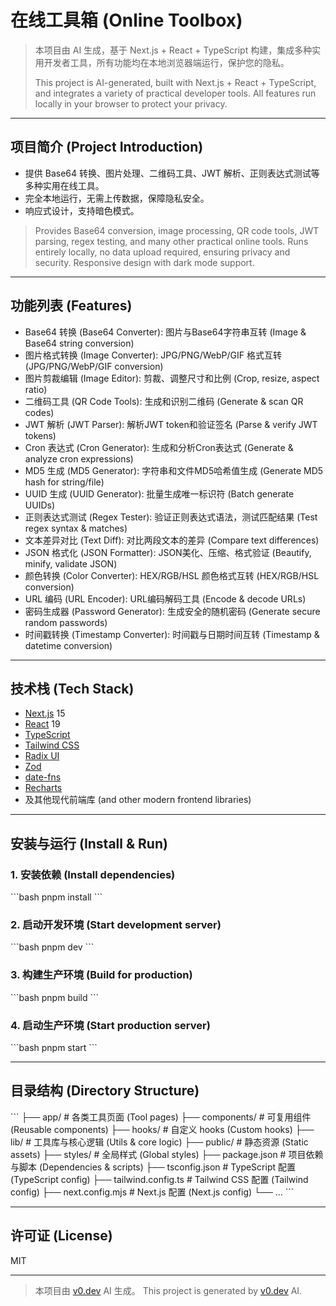 # 在线工具箱 (Online Toolbox)

> 本项目由 AI 生成，基于 Next.js + React + TypeScript 构建，集成多种实用开发者工具，所有功能均在本地浏览器端运行，保护您的隐私。
> 
> This project is AI-generated, built with Next.js + React + TypeScript, and integrates a variety of practical developer tools. All features run locally in your browser to protect your privacy.

---

## 项目简介 (Project Introduction)

- 提供 Base64 转换、图片处理、二维码工具、JWT 解析、正则表达式测试等多种实用在线工具。
- 完全本地运行，无需上传数据，保障隐私安全。
- 响应式设计，支持暗色模式。

> Provides Base64 conversion, image processing, QR code tools, JWT parsing, regex testing, and many other practical online tools.
> Runs entirely locally, no data upload required, ensuring privacy and security.
> Responsive design with dark mode support.

---

## 功能列表 (Features)

- Base64 转换 (Base64 Converter): 图片与Base64字符串互转 (Image & Base64 string conversion)
- 图片格式转换 (Image Converter): JPG/PNG/WebP/GIF 格式互转 (JPG/PNG/WebP/GIF conversion)
- 图片剪裁编辑 (Image Editor): 剪裁、调整尺寸和比例 (Crop, resize, aspect ratio)
- 二维码工具 (QR Code Tools): 生成和识别二维码 (Generate & scan QR codes)
- JWT 解析 (JWT Parser): 解析JWT token和验证签名 (Parse & verify JWT tokens)
- Cron 表达式 (Cron Generator): 生成和分析Cron表达式 (Generate & analyze cron expressions)
- MD5 生成 (MD5 Generator): 字符串和文件MD5哈希值生成 (Generate MD5 hash for string/file)
- UUID 生成 (UUID Generator): 批量生成唯一标识符 (Batch generate UUIDs)
- 正则表达式测试 (Regex Tester): 验证正则表达式语法，测试匹配结果 (Test regex syntax & matches)
- 文本差异对比 (Text Diff): 对比两段文本的差异 (Compare text differences)
- JSON 格式化 (JSON Formatter): JSON美化、压缩、格式验证 (Beautify, minify, validate JSON)
- 颜色转换 (Color Converter): HEX/RGB/HSL 颜色格式互转 (HEX/RGB/HSL conversion)
- URL 编码 (URL Encoder): URL编码解码工具 (Encode & decode URLs)
- 密码生成器 (Password Generator): 生成安全的随机密码 (Generate secure random passwords)
- 时间戳转换 (Timestamp Converter): 时间戳与日期时间互转 (Timestamp & datetime conversion)

---

## 技术栈 (Tech Stack)

- [Next.js](https://nextjs.org/) 15
- [React](https://react.dev/) 19
- [TypeScript](https://www.typescriptlang.org/)
- [Tailwind CSS](https://tailwindcss.com/)
- [Radix UI](https://www.radix-ui.com/)
- [Zod](https://zod.dev/)
- [date-fns](https://date-fns.org/)
- [Recharts](https://recharts.org/)
- 及其他现代前端库 (and other modern frontend libraries)

---

## 安装与运行 (Install & Run)

### 1. 安装依赖 (Install dependencies)

\`\`\`bash
pnpm install
\`\`\`

### 2. 启动开发环境 (Start development server)

\`\`\`bash
pnpm dev
\`\`\`

### 3. 构建生产环境 (Build for production)

\`\`\`bash
pnpm build
\`\`\`

### 4. 启动生产环境 (Start production server)

\`\`\`bash
pnpm start
\`\`\`

---

## 目录结构 (Directory Structure)

\`\`\`
├── app/                # 各类工具页面 (Tool pages)
├── components/         # 可复用组件 (Reusable components)
├── hooks/              # 自定义 hooks (Custom hooks)
├── lib/                # 工具库与核心逻辑 (Utils & core logic)
├── public/             # 静态资源 (Static assets)
├── styles/             # 全局样式 (Global styles)
├── package.json        # 项目依赖与脚本 (Dependencies & scripts)
├── tsconfig.json       # TypeScript 配置 (TypeScript config)
├── tailwind.config.ts  # Tailwind CSS 配置 (Tailwind config)
├── next.config.mjs     # Next.js 配置 (Next.js config)
└── ...
\`\`\`

---

## 许可证 (License)

MIT

---

> 本项目由 [v0.dev](https://v0.dev/) AI 生成。
> This project is generated by [v0.dev](https://v0.dev/) AI.
